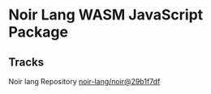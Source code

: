 # Noir Lang WASM JavaScript Package

## Tracks
Noir lang Repository [noir-lang/noir@29b1f7df](https://github.com/noir-lang/noir/tree/29b1f7df4d563849a62e64c533cb62932188135b)